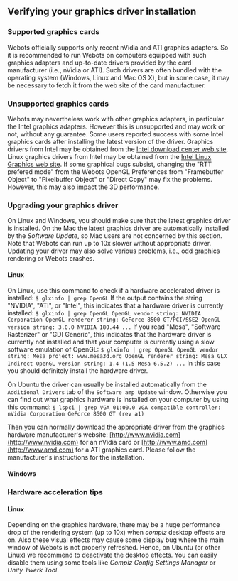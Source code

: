 ## Verifying your graphics driver installation

### Supported graphics cards

Webots officially supports only recent nVidia and ATI graphics adapters. So it
is recommended to run Webots on computers equipped with such graphics adapters
and up-to-date drivers provided by the card manufacturer (i.e., nVidia or ATI).
Such drivers are often bundled with the operating system (Windows, Linux and Mac
OS X), but in some case, it may be necessary to fetch it from the web site of
the card manufacturer.

### Unsupported graphics cards

Webots may nevertheless work with other graphics adapters, in particular the
Intel graphics adapters. However this is unsupported and may work or not,
without any guarantee. Some users reported success with some Intel graphics
cards after installing the latest version of the driver. Graphics drivers from
Intel may be obtained from the [Intel download center web
site](http://downloadcenter.intel.com). Linux graphics drivers from Intel may be
obtained from the [Intel Linux Graphics web
site](http://intellinuxgraphics.org). If some graphical bugs subsist, changing
the "RTT prefered mode" from the Webots OpenGL Preferences from "Framebuffer
Object" to "Pixelbuffer Object" or "Direct Copy" may fix the problems. However,
this may also impact the 3D performance.

### Upgrading your graphics driver

On Linux and Windows, you should make sure that the latest graphics driver is
installed. On the Mac the latest graphics driver are automatically installed by
the *Software Update*, so Mac users are not concerned by this section. Note that
Webots can run up to 10x slower without appropriate driver. Updating your driver
may also solve various problems, i.e., odd graphics rendering or Webots crashes.

#### Linux

On Linux, use this command to check if a hardware accelerated driver is
installed: `$ glxinfo | grep OpenGL` If the output contains the string "NVIDIA",
"ATI", or "Intel", this indicates that a hardware driver is currently installed:
`$ glxinfo | grep OpenGL OpenGL vendor string: NVIDIA Corporation OpenGL
renderer string: GeForce 8500 GT/PCI/SSE2 OpenGL version string: 3.0.0 NVIDIA
180.44 ...` If you read "Mesa", "Software Rasterizer" or "GDI Generic", this
indicates that the hardware driver is currently not installed and that your
computer is currently using a slow software emulation of OpenGL: `$ glxinfo |
grep OpenGL OpenGL vendor string: Mesa project: www.mesa3d.org OpenGL renderer
string: Mesa GLX Indirect OpenGL version string: 1.4 (1.5 Mesa 6.5.2) ...` In
this case you should definitely install the hardware driver.

On Ubuntu the driver can usually be installed automatically from the `Additional
Drivers` tab of the `Software amp Update` window. Otherwise you can find out
what graphics hardware is installed on your computer by using this command: `$
lspci | grep VGA 01:00.0 VGA compatible controller: nVidia Corporation GeForce
8500 GT (rev a1)`

Then you can normally download the appropriate driver from the graphics hardware
manufacturer's website: [http://www.nvidia.com](http://www.nvidia.com) for an
nVidia card or [http://www.amd.com](http://www.amd.com) for a ATI graphics card.
Please follow the manufacturer's instructions for the installation.

#### Windows

### Hardware acceleration tips

#### Linux

Depending on the graphics hardware, there may be a huge performance drop of the
rendering system (up to 10x) when *compiz* desktop effects are on. Also these
visual effects may cause some display bug where the main window of Webots is not
properly refreshed. Hence, on Ubuntu (or other Linux) we recommend to deactivate
the desktop effects. You can easily disable them using some tools like *Compiz
Config Settings Manager* or *Unity Twerk Tool*.

